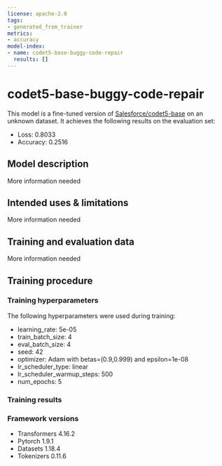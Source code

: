 ```yaml
---
license: apache-2.0
tags:
- generated_from_trainer
metrics:
- accuracy
model-index:
- name: codet5-base-buggy-code-repair
  results: []
---
```


<!-- This model card has been generated automatically according to the information the Trainer had access to. You
should probably proofread and complete it, then remove this comment. -->

# codet5-base-buggy-code-repair

This model is a fine-tuned version of [Salesforce/codet5-base](https://huggingface.co/Salesforce/codet5-base) on an unknown dataset.
It achieves the following results on the evaluation set:
- Loss: 0.8033
- Accuracy: 0.2516

## Model description

More information needed

## Intended uses & limitations

More information needed

## Training and evaluation data

More information needed

## Training procedure

### Training hyperparameters

The following hyperparameters were used during training:
- learning_rate: 5e-05
- train_batch_size: 4
- eval_batch_size: 4
- seed: 42
- optimizer: Adam with betas=(0.9,0.999) and epsilon=1e-08
- lr_scheduler_type: linear
- lr_scheduler_warmup_steps: 500
- num_epochs: 5

### Training results



### Framework versions

- Transformers 4.16.2
- Pytorch 1.9.1
- Datasets 1.18.4
- Tokenizers 0.11.6
